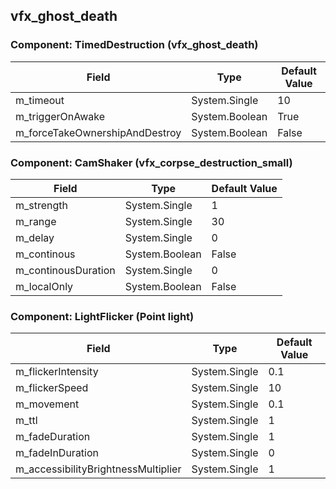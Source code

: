 ## vfx_ghost_death

### Component: TimedDestruction (vfx_ghost_death)

|Field|Type|Default Value|
|---|---|---|
|m_timeout|System.Single|10|
|m_triggerOnAwake|System.Boolean|True|
|m_forceTakeOwnershipAndDestroy|System.Boolean|False|

### Component: CamShaker (vfx_corpse_destruction_small)

|Field|Type|Default Value|
|---|---|---|
|m_strength|System.Single|1|
|m_range|System.Single|30|
|m_delay|System.Single|0|
|m_continous|System.Boolean|False|
|m_continousDuration|System.Single|0|
|m_localOnly|System.Boolean|False|

### Component: LightFlicker (Point light)

|Field|Type|Default Value|
|---|---|---|
|m_flickerIntensity|System.Single|0.1|
|m_flickerSpeed|System.Single|10|
|m_movement|System.Single|0.1|
|m_ttl|System.Single|1|
|m_fadeDuration|System.Single|1|
|m_fadeInDuration|System.Single|0|
|m_accessibilityBrightnessMultiplier|System.Single|1|

